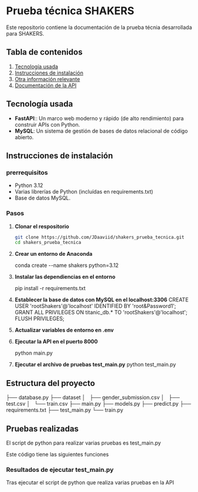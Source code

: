 # Prueba técnica SHAKERS

Este repositorio contiene la documentación de la prueba técnia desarrollada para SHAKERS.

## Tabla de contenidos
1. [Tecnología usada](#technology-used)
2. [Instrucciones de instalación](#install-instructions)
3. [Otra información relevante](#other-relevant-info)
4. [Documentación de la API](#api-documentation)


## Tecnología usada

- **FastAPI**:: Un marco web moderno y rápido (de alto rendimiento) para construir APIs con Python.
- **MySQL**: Un sistema de gestión de bases de datos relacional de código abierto.


## Instrucciones de instalación

### prerrequisitos

- Python 3.12
- Varias librerías de Python (incluídas en requirements.txt)
- Base de datos MySQL.



### Pasos

1. **Clonar el respositorio**

    ```sh
    git clone https://github.com/JDaaviid/shakers_prueba_tecnica.git
    cd shakers_prueba_tecnica
    ```
2. **Crear un entorno de Anaconda**

    conda create --name shakers python=3.12


3. **Instalar las dependiencias en el entorno**

    pip install -r requirements.txt

4. **Establecer la base de datos con MySQL en el localhost:3306**
    CREATE USER 'rootShakers'@'localhost' IDENTIFIED BY 'root&Password1';
    GRANT ALL PRIVILEGES ON titanic_db.* TO 'rootShakers'@'localhost';
    FLUSH PRIVILEGES;

5. **Actualizar variables de entorno en .env**

4. **Ejecutar la API en el puerto 8000**

    python main.py

5. **Ejecutar el archivo de pruebas test_main.py**
    python test_main.py


## Estructura del proyecto

├── database.py
├── dataset
│   ├── gender_submission.csv
│   ├── test.csv
│   └── train.csv
├── main.py
├── models.py
├── predict.py
├── requirements.txt
├── test_main.py
└── train.py

## Pruebas realizadas
El script de python para realizar varias pruebas es test_main.py

Este código tiene las siguientes funciones



### Resultados de ejecutar test_main.py
Tras ejecutar el script de python que realiza varias pruebas en la API


